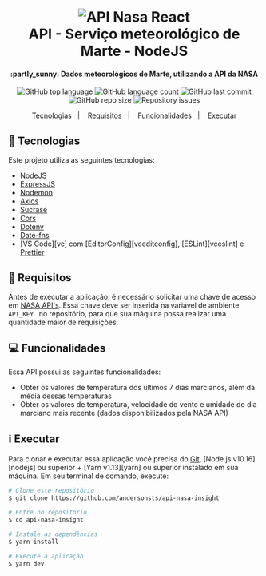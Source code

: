 <h1 align="center">
    <img alt="API Nasa React" src="https://res.cloudinary.com/andersonsts/image/upload/v1584552735/marte_zax9q1.png" />
    <br />
    API - Serviço meteorológico de Marte - NodeJS
</h1>

<h4 align="center">
  :partly_sunny: Dados meteorológicos de Marte, utilizando a API da NASA
</h4>

<p align="center">
  <img alt="GitHub top language" src="https://img.shields.io/github/languages/top/andersonsts/api-nasa-insight">

  <img alt="GitHub language count" src="https://img.shields.io/github/languages/count/andersonsts/api-nasa-insight">

  <img alt="GitHub last commit" src="https://img.shields.io/github/last-commit/andersonsts/api-nasa-insight">

  <img alt="GitHub repo size" src="https://img.shields.io/github/repo-size/andersonsts/api-nasa-insight">

  <img alt="Repository issues" src="https://img.shields.io/github/issues/andersonsts/api-nasa-insight">
</p>

<p align="center">
  <a href="#rocket-tecnologias">Tecnologias</a>&nbsp;&nbsp;&nbsp;|&nbsp;&nbsp;&nbsp;
  <a href="#key-requisitos">Requisitos</a>&nbsp;&nbsp;&nbsp;|&nbsp;&nbsp;&nbsp;
  <a href="#computer-funcionalidades">Funcionalidades</a>&nbsp;&nbsp;&nbsp;|&nbsp;&nbsp;&nbsp;
  <a href="#information_source-executar">Executar</a>
</p>

## :rocket: Tecnologias

Este projeto utiliza as seguintes tecnologias:

-  [NodeJS](https://nodejs.org/en/)
-  [ExpressJS](https://expressjs.com/)
-  [Nodemon](https://nodemon.io/)
-  [Axios](https://github.com/axios/axios)
-  [Sucrase](https://github.com/alangpierce/sucrase)
-  [Cors](https://github.com/expressjs/cors)
-  [Dotenv](https://www.npmjs.com/package/dotenv)
-  [Date-fns](https://date-fns.org/)
-  [VS Code][vc] com [EditorConfig][vceditconfig], [ESLint][vceslint] e [Prettier](https://github.com/prettier/prettier-eslint)

## :key: Requisitos
Antes de executar a aplicação, é necessário solicitar uma chave de acesso em [NASA API's](https://api.nasa.gov/). Essa chave deve ser inserida na variável de ambiente ```API_KEY ``` no repositório, para que sua máquina possa realizar uma quantidade maior de requisições.

## :computer: Funcionalidades
Essa API possui as seguintes funcionalidades:

- Obter os valores de temperatura dos últimos 7 dias marcianos, além da média dessas temperaturas
- Obter os valores de temperatura, velocidade do vento e umidade do dia marciano mais recente (dados disponibilizados pela NASA API)

## :information_source: Executar

Para clonar e executar essa aplicação você precisa do [Git](https://git-scm.com), [Node.js v10.16][nodejs] ou superior + [Yarn v1.13][yarn] ou superior instalado em sua máquina. Em seu terminal de comando, execute:

```bash
# Clone este repositório
$ git clone https://github.com/andersonsts/api-nasa-insight

# Entre no repositorio
$ cd api-nasa-insight

# Instale as dependências
$ yarn install

# Execute a aplicação
$ yarn dev
```



